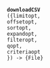 <div class="method">
    <code>
        <strong>downloadCSV</strong>
        ({<span class="prop">limit</span><span class="optional" title="optional">opt</span>, 
        <span class="prop">offset</span><span class="optional" title="optional">opt</span>, 
        <span class="prop">sort</span><span class="optional" title="optional">opt</span>,
        <span class="prop">expand</span><span class="optional" title="optional">opt</span>,
        <span class="prop">filter</span><span class="optional" title="optional">opt</span>,
        <span class="prop">q</span><span class="optional" title="optional">opt</span>,
        <span class="prop">criteria</span><span class="optional" title="optional">opt</span>
        }) -> <span class="return">{File}</span>
    </code>
</div>
